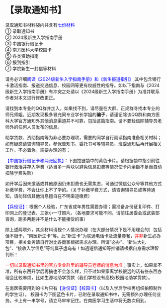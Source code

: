 # 【录取通知书】<br>

录取通知书材料袋内共含有<font color="blue">七份材料</font><br>
① 录取通知书<br>
② 2024级新生入学指南手册<br>
③ 中国银行借记卡<br>
④ 南方医科大学校园卡<br>
⑤ 各类资助指南<br>
⑥ 报到指引<br>
⑦ 学院新生一封信等材料<br>

请务必详细<font color="blue">阅读《2024级新生入学指南手册》和《新生报道指引》,</font>其中包含银行卡激活指南、报道交通信息、校园网等更有权威性的指导。如以下指南与《2024级新生入学指南手册》有冲突之处请以《2024级新生入学指南手册》为准并联系作者对本文进行修改更正。<br>

请找到本专业的QQ群并加入。如果找不到，请尽量在大群、正规群寻找本专业的师兄师姐。近期发现极多冒充同专业学长学姐的**骗子**，请谨记除该QQ群和南方医科大学官方通知外其他消息渠道并不可靠，包括这篇指南。请不要轻信除辅导员老师外的任何人员发布的信息。<br>


助学贷款、资助指南等为非必要办理项，需要的同学自行阅读指南准备相关材料；如有疑惑请咨询辅导员。参保告知书、委托书可等辅导员、班委通知后再开展相关工作。不必着急。需要办理的有：<br>

<font color="blue">【中国银行借记卡和两张回执】</font>：下图拉链袋中的黄色卡片。请根据袋中指引前往银行激活并存入学费（适当多一两块以避免信息扣费等情况使卡内余额不足而自动扣除学费失败）<br>

如开学后因未激活或其他原因仍未扣费也无需焦虑，可通过微信公众号等其他方式补缴学费，不会让你上不了学的。（关于补缴学费方式，请咨询辅导员或等待通知，请勿轻信其他消息擅自在不明渠道缴费）<br>

<font color="blue">【兵役证】</font>：根据个人经验，广东省成年男性需要办理；需准备身份证复印件、打印网上的登记表、三张小一寸照片。（各地要求可能不同，请前往居委会或武装部咨询，跑多两趟并不是什么不能接受的事）<br>
 
除上述两项外，其余材料请视个人情况办理（在大部分情况下是不用理会的）包括但不限于，“南医新生卡”等。此“新生卡”为联通电话卡及流量套餐，<font color="red">并非</font>新生必办项目，相关业务请自行对比各商家根据需求办理。所谓“必办”、“新生大礼包”、“接收入学信息”等纯属子虚乌有！如遇短信通知等推销请根据自身需求理智判断！ 

<font color="red">一切以录取通知书里的官方专业群里的辅导员老师的消息为准</font>；事实上，如果拿不准，所有东西开学后再搞也不会怎么样，只不过如果家离学校很远的话有些东西办理会比较麻烦，比如生源地助学贷款（我们学校没有高校/校园地助学贷款）。<br>
 
在南医需要用到的卡片只有<font color="blue">【身份证】【校园卡】</font>（以及入学后学校再组织拍照制作的学生证）。
校园卡为下图蓝色卡片，已附在录取通知书中，无需额外办理任何业务。卡上有一串学号，请立马牢牢记住。在南医学习生活中将无数次用到。<br>
